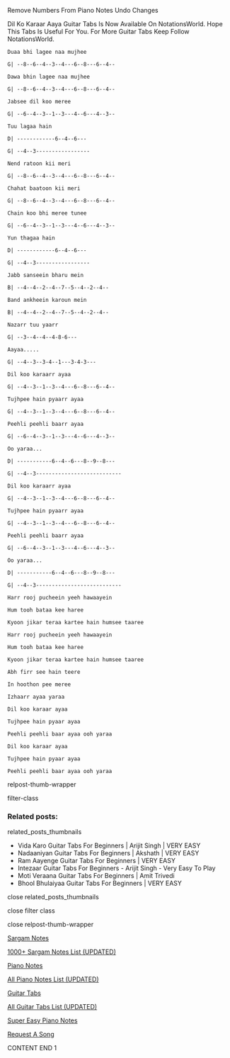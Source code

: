 
Remove Numbers From Piano Notes
Undo Changes

Dil Ko Karaar Aaya Guitar Tabs Is Now Available On NotationsWorld. Hope This Tabs Is Useful For You. For More Guitar Tabs Keep Follow NotationsWorld.

```
Duaa bhi lagee naa mujhee

G| --8--6--4--3--4---6--8---6--4--

Dawa bhin lagee naa mujhee

G| --8--6--4--3--4---6--8---6--4--

Jabsee dil koo meree

G| --6--4--3--1--3---4--6---4--3--

Tuu lagaa hain

D| ------------6--4--6---

G| --4--3-----------------

Nend ratoon kii meri

G| --8--6--4--3--4---6--8---6--4--

Chahat baatoon kii meri

G| --8--6--4--3--4---6--8---6--4--

Chain koo bhi meree tunee

G| --6--4--3--1--3---4--6---4--3--

Yun thagaa hain

D| ------------6--4--6---

G| --4--3-----------------

Jabb sanseein bharu mein

B| --4--4--2--4--7--5--4--2--4--

Band ankheein karoun mein

B| --4--4--2--4--7--5--4--2--4--

Nazarr tuu yaarr 

G| --3--4--4--4-8-6---

Aayaa.....

G| --4--3--3-4--1---3-4-3---

Dil koo karaarr ayaa

G| --4--3--1--3--4---6--8---6--4--

Tujhpee hain pyaarr ayaa

G| --4--3--1--3--4---6--8---6--4--

Peehli peehli baarr ayaa

G| --6--4--3--1--3---4--6---4--3--

Oo yaraa...

D| -----------6--4--6---8--9--8---

G| --4--3---------------------------

Dil koo karaarr ayaa

G| --4--3--1--3--4---6--8---6--4--

Tujhpee hain pyaarr ayaa

G| --4--3--1--3--4---6--8---6--4--

Peehli peehli baarr ayaa

G| --6--4--3--1--3---4--6---4--3--

Oo yaraa...

D| -----------6--4--6---8--9--8---

G| --4--3---------------------------

Harr rooj pucheein yeeh hawaayein

Hum tooh bataa kee haree

Kyoon jikar teraa kartee hain humsee taaree

Harr rooj pucheein yeeh hawaayein

Hum tooh bataa kee haree

Kyoon jikar teraa kartee hain humsee taaree

Abh firr see hain teere

In hoothon pee meree

Izhaarr ayaa yaraa

Dil koo karaar ayaa

Tujhpee hain pyaar ayaa

Peehli peehli baar ayaa ooh yaraa

Dil koo karaar ayaa

Tujhpee hain pyaar ayaa

Peehli peehli baar ayaa ooh yaraa
```

relpost-thumb-wrapper

filter-class

### Related posts:

related_posts_thumbnails

* Vida Karo Guitar Tabs For Beginners | Arijit Singh | VERY EASY
* Nadaaniyan Guitar Tabs For Beginners | Akshath | VERY EASY
* Ram Aayenge Guitar Tabs For Beginners | VERY EASY
* Intezaar Guitar Tabs For Beginners - Arijit Singh - Very Easy To Play
* Moti Veraana Guitar Tabs For Beginners | Amit Trivedi
* Bhool Bhulaiyaa Guitar Tabs For Beginners | VERY EASY

close related_posts_thumbnails

close filter class

close relpost-thumb-wrapper

[Sargam Notes](https://www.notationsworld.com/sargam-notes.html)

[1000+ Sargam Notes List (UPDATED)](https://www.notationsworld.com/all-songs-list-sargam-notes.html)

[Piano Notes](https://www.notationsworld.com/piano-notes.html)

[All Piano Notes List (UPDATED)](https://www.notationsworld.com/all-songs-list-piano-notes.html)

[Guitar Tabs](https://www.notationsworld.com/guitar-tabs.html)

[All Guitar Tabs List (UPDATED)](https://www.notationsworld.com/all-songs-list-guitar-tabs.html)

[Super Easy Piano Notes](https://studywall.in/)

[Request A Song](https://www.notationsworld.com/request-a-song.html)

CONTENT END 1

